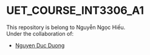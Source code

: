 # UET_COURSE_INT3306_A1
   This repository is belong to Nguyễn Ngọc Hiếu.  
   Under the collaboration of:
   - [Nguyen Duc Duong](https://github.com/ducduongn)
